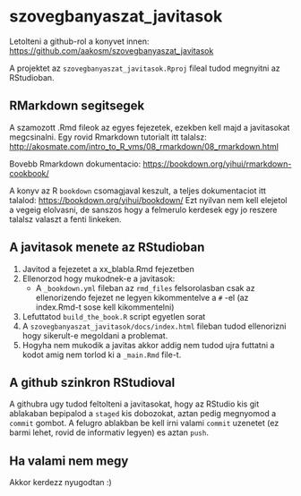 # szovegbanyaszat_javitasok

Letolteni a github-rol a konyvet innen: https://github.com/aakosm/szovegbanyaszat_javitasok

A projektet az `szovegbanyaszat_javitasok.Rproj` fileal tudod megnyitni az RStudioban.

## RMarkdown segitsegek

A szamozott .Rmd fileok az egyes fejezetek, ezekben kell majd a javitasokat megcsinalni. Egy rovid Rmarkdown tutorialt itt talalsz: http://akosmate.com/intro_to_R_vms/08_rmarkdown/08_rmarkdown.html

Bovebb Rmarkdown dokumentacio: https://bookdown.org/yihui/rmarkdown-cookbook/

A konyv az R `bookdown` csomagjaval keszult, a teljes dokumentaciot itt talalod: https://bookdown.org/yihui/bookdown/ Ezt nyilvan nem kell elejetol a vegeig elolvasni, de sanszos hogy a felmerulo kerdesek egy jo reszere talalsz valaszt a fenti linkeken.


## A javitasok menete az RStudioban

1. Javitod a fejezetet a xx_blabla.Rmd fejezetben
2. Ellenorzod hogy mukodnek-e a javitasok:
   - A `_bookdown.yml` fileban az `rmd_files` felsorolasban csak az ellenorizendo fejezet ne legyen kikommentelve a `#` -el (az index.Rmd-t sose kell kikommentelni)
3. Lefuttatod `build_the_book.R` script egyetlen sorat
4. A `szovegbanyaszat_javitasok/docs/index.html` fileban tudod ellenorizni hogy sikerult-e megoldani a problemat.
5. Hogyha nem mukodik a javitas akkor addig nem tudod ujra futtatni a kodot amig nem torlod ki a `_main.Rmd` file-t.


## A github szinkron RStudioval
A githubra ugy tudod feltolteni a javitasokat, hogy az RStudio kis git ablakaban bepipalod a `staged` kis dobozokat, aztan pedig megnyomod a `commit` gombot. A felugro ablakban be kell irni valami `commit` uzenetet (ez barmi lehet, rovid de informativ legyen) es aztan `push`.


## Ha valami nem megy

Akkor kerdezz nyugodtan :)